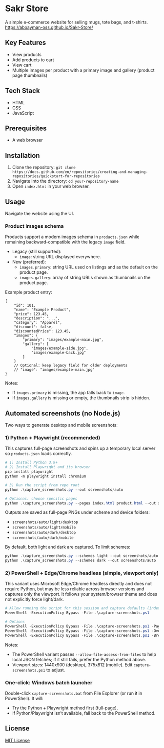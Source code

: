 # Sakr Store

A simple e-commerce website for selling mugs, tote bags, and t-shirts.
https://aboayman-oss.github.io/Sakr-Store/

## Key Features

- View products
- Add products to cart
- View cart
- Multiple images per product with a primary image and gallery (product page thumbnails)

## Tech Stack

- HTML
- CSS
- JavaScript

## Prerequisites

- A web browser

## Installation

1. Clone the repository: `git clone https://docs.github.com/en/repositories/creating-and-managing-repositories/quickstart-for-repositories`
2. Navigate into the directory: `cd your-repository-name`
3. Open `index.html` in your web browser.

## Usage

Navigate the website using the UI.

### Product images schema

Products support a modern images schema in `products.json` while remaining backward-compatible with the legacy `image` field.

- Legacy (still supported):
	- `image`: string URL displayed everywhere.
- New (preferred):
	- `images.primary`: string URL used on listings and as the default on the product page.
	- `images.gallery`: array of string URLs shown as thumbnails on the product page.

Example product entry:

```
{
	"id": 101,
	"name": "Example Product",
	"price": 123.45,
	"description": "...",
	"category": "Apparel",
	"discount": false,
	"discountedPrice": 123.45,
	"images": {
		"primary": "images/example-main.jpg",
		"gallery": [
			"images/example-side.jpg",
			"images/example-back.jpg"
		]
	}
	// Optional: keep legacy field for older deployments
	// "image": "images/example-main.jpg"
}
```

Notes:
- If `images.primary` is missing, the app falls back to `image`.
- If `images.gallery` is missing or empty, the thumbnails strip is hidden.

## Automated screenshots (no Node.js)

Two ways to generate desktop and mobile screenshots:

### 1) Python + Playwright (recommended)

This captures full-page screenshots and spins up a temporary local server so `products.json` loads correctly.

```powershell
# 1) Install Python 3.9+
# 2) Install Playwright and its browser
pip install playwright
python -m playwright install chromium

# 3) Run the script from repo root
python .\capture_screenshots.py --out screenshots/auto

# Optional: choose specific pages
python .\capture_screenshots.py --pages index.html product.html --out screenshots/auto
```

Outputs are saved as full-page PNGs under scheme and device folders:

- `screenshots/auto/light/desktop`
- `screenshots/auto/light/mobile`
- `screenshots/auto/dark/desktop`
- `screenshots/auto/dark/mobile`

By default, both light and dark are captured. To limit schemes:

```powershell
python .\capture_screenshots.py --schemes light --out screenshots/auto
python .\capture_screenshots.py --schemes dark --out screenshots/auto
```

### 2) PowerShell + Edge/Chrome headless (simple, viewport only)

This variant uses Microsoft Edge/Chrome headless directly and does not require Python, but may be less reliable across browser versions and captures only the viewport. It follows your system/browser theme and does not explicitly force light/dark.

```powershell
# Allow running the script for this session and capture defaults (index, product, cart)
PowerShell -ExecutionPolicy Bypass -File .\capture-screenshots.ps1

# Options
PowerShell -ExecutionPolicy Bypass -File .\capture-screenshots.ps1 -Pages index.html, product.html
PowerShell -ExecutionPolicy Bypass -File .\capture-screenshots.ps1 -Overwrite
PowerShell -ExecutionPolicy Bypass -File .\capture-screenshots.ps1 -BrowserPath "C:\\Program Files (x86)\\Microsoft\\Edge\\Application\\msedge.exe"
```

Notes:
- The PowerShell variant passes `--allow-file-access-from-files` to help local JSON fetches; if it still fails, prefer the Python method above.
- Viewport sizes: 1440x900 (desktop), 375x812 (mobile). Edit `capture-screenshots.ps1` to adjust.

### One-click: Windows batch launcher

Double-click `capture-screenshots.bat` from File Explorer (or run it in PowerShell). It will:
- Try the Python + Playwright method first (full-page).
- If Python/Playwright isn’t available, fall back to the PowerShell method.

## License

[MIT License](LICENSE)
